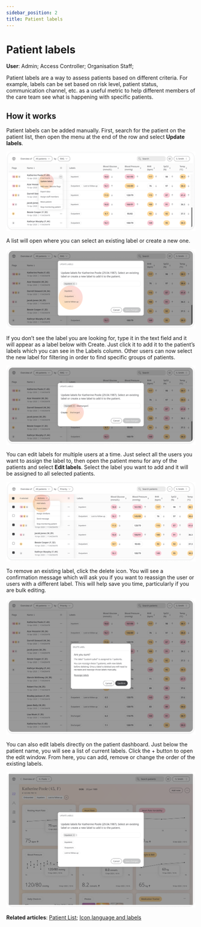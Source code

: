 ```yaml
---
sidebar_position: 2
title: Patient labels
---
```

# Patient labels
**User**: Admin; Access Controller; Organisation Staff; 

Patient labels are a way to assess patients based on different criteria. For example, labels can be set based on risk level, patient status, communication channel, etc. as a useful metric to help different members of the care team see what is happening with specific patients.

## How it works​
Patient labels can be added manually. First, search for the patient on the patient list, then open the menu at the end of the row and select **Update labels**.

![Set status](./assets/PatientLabels01.png)

A list will open where you can select an existing label or create a new one.

![Status list](./assets/PatientLabels02.png)

If you don’t see the label you are looking for, type it in the text field and it will appear as a label below with Create. Just click it to add it to the patient’s labels which you can see in the Labels column. Other users can now select the new label for filtering in order to find specific groups of patients.

![Status filters](./assets/PatientLabels03.png)

You can edit labels for multiple users at a time. Just select all the users you want to assign the label to, then open the patient menu for any of the patients and select **Edit labels**. Select the label you want to add and it will be assigned to all selected patients.

![Status filters](./assets/PatientLabels04.png)

To remove an existing label, click the delete icon. You will see a confirmation message which will ask you if you want to reassign the user or users with a different label. This will help save you time, particularly if you are bulk editing.

![Status filters](./assets/PatientLabels05.png)

You can also edit labels directly on the patient dashboard. Just below the patient name, you will see a list of current labels. Click the + button to open the edit window. From here, you can add, remove or change the order of the existing labels. 

![Status filters](./assets/PatientLabels06.png)

**Related articles**: [Patient List](./patient-list.md); [Icon,language and labels](../../admin-portal/managing-deployments/general-settings/icon-language-and-labels.md) 

